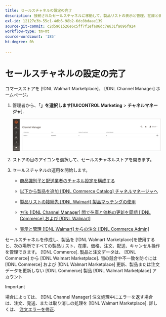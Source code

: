 ```yaml
---
title: セールスチャネルの設定の完了
description: 接続されたセールスチャネルに移動して、製品リストの表示と管理、在庫と価格の更新、注文の追跡を行います
exl-id: 12127e3b-55c1-4db6-98b2-6dc8bdaae139
source-git-commit: c2d5961526e6c5ff7f1efa86dc7e831fa096f924
workflow-type: tm+mt
source-wordcount: '185'
ht-degree: 0%

---
```


# セールスチャネルの設定の完了

コマースストアを [!DNL Walmart Marketplace]、 [!DNL Channel Manager] ホームページ。

1. 管理者から、「**」を選択します&#x200B;[!UICONTROL Marketing** > **チャネルマネージャ**].

   ![チャネルマネージャーストアを管理](assets/channel-manager-setup-first-store.png)

1. ストアの目のアイコンを選択して、セールスチャネルストアを開きます。

1. セールスチャネルの運用を開始します。

   - [商品識別子と配送業者のチャネル設定を構成する](configure-channel-settings.md)

   - [以下から製品を追加 [!DNL Commerce Catalog] チャネルマネージャへ](add-products-to-channel-store.md)

   - [製品リストの接続先 [!DNL Walmart] 製品マッチングの使用](connect-listings-to-marketplace.md)

   - [方法 [!DNL Channel Manager] 間で在庫と価格の更新を同期 [!DNL Commerce] および [!DNL Walmart]](inventory-and-price-updates.md)

   - [表示と管理 [!DNL Walmart] からの注文 [!DNL Commerce Admin]](manage-orders.md)

セールスチャネルを作成し、製品を [!DNL Walmart Marketplace]を使用すると、次の場所ですべての製品リスト、在庫、価格、注文、配送、キャンセル操作を管理できます。 [!DNL Commerce]. 製品と注文データは、 [!DNL Commerce] から [!DNL Walmart Marketplace]. 間の競合や不一致を防ぐには [!DNL Commerce] および [!DNL Walmart Marketplace] 更新、製品または注文データを更新しない [!DNL Commerce] 製品 [!DNL Walmart Marketplace] アカウント

>[!IMPORTANT]
>
>場合によっては、 [!DNL Channel Manager] 注文処理中にエラーを返す場合は、注文、発送、または取り消しの処理を [!DNL Walmart Marketplace]. 詳しくは、 [注文エラーを修正](process-orders.md#fix-order-errors).
